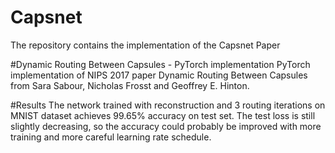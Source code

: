 # Capsnet
The repository contains the implementation of the Capsnet Paper

#Dynamic Routing Between Capsules - PyTorch implementation
PyTorch implementation of NIPS 2017 paper Dynamic Routing Between Capsules from Sara Sabour, Nicholas Frosst and Geoffrey E. Hinton.

#Results
The network trained with reconstruction and 3 routing iterations on MNIST dataset achieves 99.65% accuracy on test set. The test loss is still slightly decreasing, so the accuracy could probably be improved with more training and more careful learning rate schedule.

